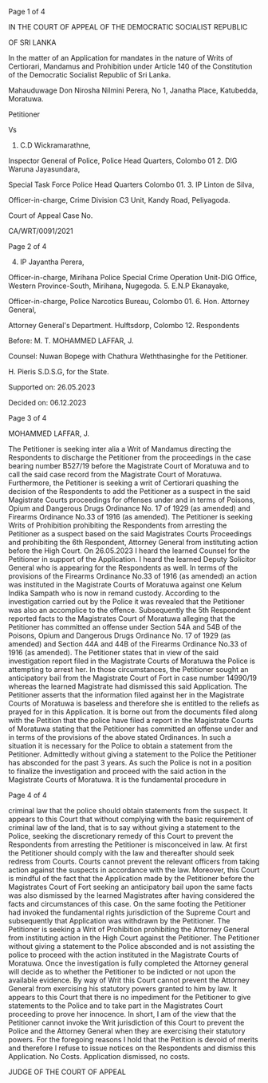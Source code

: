 Page 1 of 4

IN THE COURT OF APPEAL OF THE DEMOCRATIC SOCIALIST REPUBLIC

OF SRI LANKA

In the matter of an Application for mandates in the nature of Writs of Certiorari, Mandamus and Prohibition under Article 140 of the Constitution of the Democratic Socialist Republic of Sri Lanka.

Mahauduwage Don Nirosha Nilmini Perera, No 1, Janatha Place, Katubedda, Moratuwa.

Petitioner

Vs

1. C.D Wickramarathne,

Inspector General of Police, Police Head Quarters, Colombo 01 2. DIG Waruna Jayasundara,

Special Task Force Police Head Quarters Colombo 01. 3. IP Linton de Silva,

Officer-in-charge, Crime Division C3 Unit, Kandy Road, Peliyagoda.

Court of Appeal Case No.

CA/WRT/0091/2021

Page 2 of 4

4. IP Jayantha Perera,

Officer-in-charge, Mirihana Police Special Crime Operation Unit-DIG Office, Western Province-South, Mirihana, Nugegoda. 5. E.N.P Ekanayake,

Officer-in-charge, Police Narcotics Bureau, Colombo 01. 6. Hon. Attorney General,

Attorney General's Department. Hulftsdorp, Colombo 12. Respondents

Before: M. T. MOHAMMED LAFFAR, J.

Counsel: Nuwan Bopege with Chathura Weththasinghe for the Petitioner.

H. Pieris S.D.S.G, for the State.

Supported on: 26.05.2023

Decided on: 06.12.2023

Page 3 of 4

MOHAMMED LAFFAR, J.

The Petitioner is seeking inter alia a Writ of Mandamus directing the Respondents to discharge the Petitioner from the proceedings in the case bearing number B527/19 before the Magistrate Court of Moratuwa and to call the said case record from the Magistrate Court of Moratuwa. Furthermore, the Petitioner is seeking a writ of Certiorari quashing the decision of the Respondents to add the Petitioner as a suspect in the said Magistrate Courts proceedings for offenses under and in terms of Poisons, Opium and Dangerous Drugs Ordinance No. 17 of 1929 (as amended) and Firearms Ordinance No.33 of 1916 (as amended). The Petitioner is seeking Writs of Prohibition prohibiting the Respondents from arresting the Petitioner as a suspect based on the said Magistrates Courts Proceedings and prohibiting the 6th Respondent, Attorney General from instituting action before the High Court. On 26.05.2023 I heard the learned Counsel for the Petitioner in support of the Application. I heard the learned Deputy Solicitor General who is appearing for the Respondents as well. In terms of the provisions of the Firearms Ordinance No.33 of 1916 (as amended) an action was instituted in the Magistrate Courts of Moratuwa against one Kelum Indika Sampath who is now in remand custody. According to the investigation carried out by the Police it was revealed that the Petitioner was also an accomplice to the offence. Subsequently the 5th Respondent reported facts to the Magistrates Court of Moratuwa alleging that the Petitioner has committed an offense under Section 54A and 54B of the Poisons, Opium and Dangerous Drugs Ordinance No. 17 of 1929 (as amended) and Section 44A and 44B of the Firearms Ordinance No.33 of 1916 (as amended). The Petitioner states that in view of the said investigation report filed in the Magistrate Courts of Moratuwa the Police is attempting to arrest her. In those circumstances, the Petitioner sought an anticipatory bail from the Magistrate Court of Fort in case number 14990/19 whereas the learned Magistrate had dismissed this said Application. The Petitioner asserts that the information filed against her in the Magistrate Courts of Moratuwa is baseless and therefore she is entitled to the reliefs as prayed for in this Application. It is borne out from the documents filed along with the Petition that the police have filed a report in the Magistrate Courts of Moratuwa stating that the Petitioner has committed an offense under and in terms of the provisions of the above stated Ordinances. In such a situation it is necessary for the Police to obtain a statement from the Petitioner. Admittedly without giving a statement to the Police the Petitioner has absconded for the past 3 years. As such the Police is not in a position to finalize the investigation and proceed with the said action in the Magistrate Courts of Moratuwa. It is the fundamental procedure in

Page 4 of 4

criminal law that the police should obtain statements from the suspect. It appears to this Court that without complying with the basic requirement of criminal law of the land, that is to say without giving a statement to the Police, seeking the discretionary remedy of this Court to prevent the Respondents from arresting the Petitioner is misconceived in law. At first the Petitioner should comply with the law and thereafter should seek redress from Courts. Courts cannot prevent the relevant officers from taking action against the suspects in accordance with the law. Moreover, this Court is mindful of the fact that the Application made by the Petitioner before the Magistrates Court of Fort seeking an anticipatory bail upon the same facts was also dismissed by the learned Magistrates after having considered the facts and circumstances of this case. On the same footing the Petitioner had invoked the fundamental rights jurisdiction of the Supreme Court and subsequently that Application was withdrawn by the Petitioner. The Petitioner is seeking a Writ of Prohibition prohibiting the Attorney General from instituting action in the High Court against the Petitioner. The Petitioner without giving a statement to the Police absconded and is not assisting the police to proceed with the action instituted in the Magistrate Courts of Moratuwa. Once the investigation is fully completed the Attorney general will decide as to whether the Petitioner to be indicted or not upon the available evidence. By way of Writ this Court cannot prevent the Attorney General from exercising his statutory powers granted to him by law. It appears to this Court that there is no impediment for the Petitioner to give statements to the Police and to take part in the Magistrates Court proceeding to prove her innocence. In short, I am of the view that the Petitioner cannot invoke the Writ jurisdiction of this Court to prevent the Police and the Attorney General when they are exercising their statutory powers. For the foregoing reasons I hold that the Petition is devoid of merits and therefore I refuse to issue notices on the Respondents and dismiss this Application. No Costs. Application dismissed, no costs.

JUDGE OF THE COURT OF APPEAL